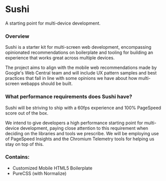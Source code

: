 # Sushi

A starting point for multi-device development.

### Overview

Sushi is a starter kit for multi-screen web development, encompassing opinionated recommendations on boilerplate and tooling for building an experience that works great across multiple devices.

The project aims to align with the mobile web recommendations made by Google's Web Central team and will include UX pattern samples and best practices that fall in line with some opinions we have about how multi-screen webapps should be built.

### What performance requirements does Sushi have?

Sushi will be striving to ship with a 60fps experience and 100% PageSpeed score out of the box. 

We intend to give developers a high performance starting point for multi-device development, paying close attention to this requirement when deciding on the libraries and tools we prescribe. We will be employing use of PageSpeed Insights and the Chromium Telemetry tools for helping us stay on top of this.

### Contains:

* Customized Mobile HTML5 Boilerplate
* PureCSS (with Normalize)
